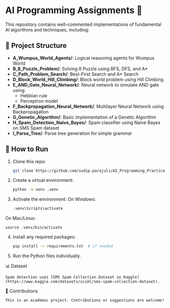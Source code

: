 # AI Programming Assignments 🧠

This repository contains well-commented implementations of fundamental AI algorithms and techniques, including:

## 📂 Project Structure

- **A_Wumpus_World_Agents/**: Logical reasoning agents for Wumpus World
- **B_8_Puzzle_Problem/**: Solving 8 Puzzle using BFS, DFS, and A*
- **C_Path_Problem_Search/**: Best-First Search and A* Search
- **D_Block_World_Hill_Climbing/**: Block world problem using Hill Climbing
- **E_AND_Gate_Neural_Network/**: Neural network to simulate AND gate using:
  - Hebbian rule
  - Perceptron model
- **F_Backpropagation_Neural_Network/**: Multilayer Neural Network using Backpropagation
- **G_Genetic_Algorithm/**: Basic implementation of a Genetic Algorithm
- **H_Spam_Detection_Naive_Bayes/**: Spam classifier using Naive Bayes on SMS Spam dataset
- **I_Parse_Tree/**: Parse tree generation for simple grammar

## 🚀 How to Run

1. Clone this repo:
   ```bash
   git clone https://github.com/sudip-parajuli/AI_Programming_Practice.git
   
2. Create a virtual environment:
    ```bash
    python -m venv .venv
   
3. Activate the environment:
On Windows:
    ```bash
    .venv\Scripts\activate

On Mac/Linux:
    
    source .venv/bin/activate

4. Install any required packages:
    ```bash
    pip install -r requirements.txt  # if needed
   
5. Run the Python files individually.



📊 Dataset

    Spam detection uses [SMS Spam Collection Dataset on Kaggle](https://www.kaggle.com/datasets/uciml/sms-spam-collection-dataset).



🤝 Contributions

    This is an academic project. Contributions or suggestions are welcome!
